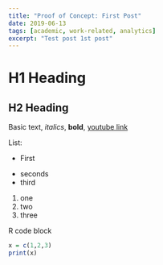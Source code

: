 ```yaml
---
title: "Proof of Concept: First Post"
date: 2019-06-13
tags: [academic, work-related, analytics]
excerpt: "Test post 1st post"
---
```


# H1 Heading

## H2 Heading

Basic text, *italics*, **bold**, [youtube link](youtube.com)

List:
* First
- seconds
- third

1. one
2. two
3. three

R code block
```r
x = c(1,2,3)
print(x)
```
